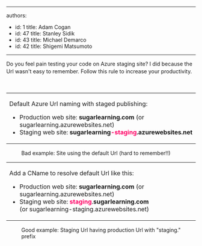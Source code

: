 

---
authors:
  - id: 1
    title: Adam Cogan
  - id: 47
    title: Stanley Sidik
  - id: 43
    title: Michael Demarco
  - id: 42
    title: Shigemi Matsumoto
---




<span class='intro'> <p><span style="line-height&#58;20px;">Do you feel pain testing your code on Azure staging site? </span><span style="line-height&#58;20px;">I did because the Url wasn't easy to remember. </span><span style="line-height&#58;20px;">Follow this rule to increase your productivity.</span>&#160;</p><p>&#160;</p> </span>

<table width="100%" class="ssw15-rteTable-default" cellspacing="0"><tbody><tr><td class="ssw15-rteTable-default" style="width&#58;100%;"><p>Default Azure Url&#160;naming with staged publishing&#58;</p><ul><li><span style="line-height&#58;20px;">Production web site&#58; <strong>sugarlearning.com</strong> (or sugarlearning.azurewebsites.net)</span></li><li><span style="line-height&#58;20px;">Staging web site&#58; <strong><strong>sugarlearning<span style="color&#58;#ff0066;">-staging</span>.azurewebsites.net</strong></strong></span></li></ul></td></tr></tbody></table><dd class="ssw15-rteElement-FigureBad">Bad e​​​​xample&#58; Site using the default Url (hard to remember!!)</dd><table width="100%" class="ssw15-rteTable-default" cellspacing="0"><tbody><tr><td class="ssw15-rteTable-default" style="width&#58;100%;"><p>Add a CName to resolve default Url like this&#58;</p><ul><li><span style="line-height&#58;20px;">Production web site&#58; <strong>sugarlearning.com</strong> (or sugarlearning.azurewebsites.net)</span></li><li><span style="line-height&#58;20px;">Staging web site&#58; <strong><font color="#ff0066">staging</font></strong>.<strong>sugarlearning.com </strong>(or&#160;sugarlearning-staging.azurewebsites.net)</span></li></ul></td></tr></tbody></table><dd class="ssw15-rteElement-FigureGood">​Good&#160;​example&#58; Staging Url having production Url with &quot;staging.&quot; prefix</dd>


